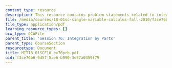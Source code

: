 ```yaml
---
content_type: resource
description: This resource contains problem statements related to integration by parts.
file: /media/courses/18-01sc-single-variable-calculus-fall-2010/f3ce76b69d575ae6b9903e57a0459f79_MIT18_01SCF10_ex76prb.pdf
file_type: application/pdf
learning_resource_types: []
ocw_type: OCWFile
parent_title: 'Session 76: Integration by Parts'
parent_type: CourseSection
resourcetype: Document
title: MIT18_01SCF10_ex76prb.pdf
uid: f3ce76b6-9d57-5ae6-b990-3e57a0459f79
---
```

